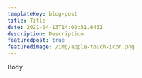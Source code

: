 ```yaml
---
templateKey: blog-post
title: Title
date: 2021-04-13T14:02:51.643Z
description: Description
featuredpost: true
featuredimage: /img/apple-touch-icon.png
---
```

Body